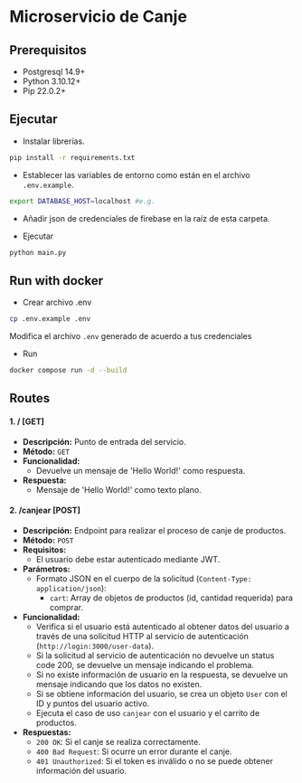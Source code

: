 
# Microservicio de Canje

## Prerequisitos
- Postgresql 14.9+
- Python 3.10.12+
- Pip 22.0.2+

## Ejecutar

- Instalar librerías.
```sh
pip install -r requirements.txt
```
- Establecer las variables de entorno como están en el archivo `.env.example`.
```sh
export DATABASE_HOST=localhost #e.g.
```

- Añadir json de credenciales de firebase en la raíz de esta carpeta.

- Ejecutar
```sh
python main.py
```

## Run with docker

- Crear archivo .env
```sh
cp .env.example .env
```
Modifica el archivo `.env` generado de acuerdo a tus credenciales

- Run
```sh
docker compose run -d --build
```

## Routes

#### 1. **/ [GET]**
   - **Descripción:** Punto de entrada del servicio.
   - **Método:** `GET`
   - **Funcionalidad:**
       - Devuelve un mensaje de 'Hello World!' como respuesta.
   - **Respuesta:**
       - Mensaje de 'Hello World!' como texto plano.

#### 2. **/canjear [POST]**
   - **Descripción:** Endpoint para realizar el proceso de canje de productos.
   - **Método:** `POST`
   - **Requisitos:**
       - El usuario debe estar autenticado mediante JWT.
   - **Parámetros:**
       - Formato JSON en el cuerpo de la solicitud (`Content-Type: application/json`):
           - `cart`: Array de objetos de productos (id, cantidad requerida) para comprar.
   - **Funcionalidad:**
       - Verifica si el usuario está autenticado al obtener datos del usuario a través de una solicitud HTTP al servicio de autenticación (`http://login:3000/user-data`).
       - Si la solicitud al servicio de autenticación no devuelve un status code 200, se devuelve un mensaje indicando el problema.
       - Si no existe información de usuario en la respuesta, se devuelve un mensaje indicando que los datos no existen.
       - Si se obtiene información del usuario, se crea un objeto `User` con el ID y puntos del usuario activo.
       - Ejecuta el caso de uso `canjear` con el usuario y el carrito de productos.
   - **Respuestas:**
       - `200 OK`: Si el canje se realiza correctamente.
       - `400 Bad Request`: Si ocurre un error durante el canje.
       - `401 Unauthorized`: Si el token es inválido o no se puede obtener información del usuario.
